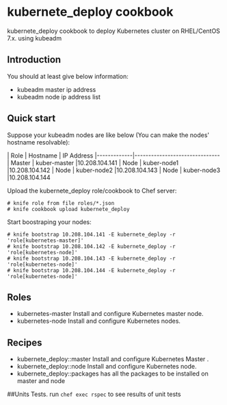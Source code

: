 # kubernete_deploy cookbook

kubernete_deploy cookbook to deploy Kubernetes cluster on RHEL/CentOS 7.x. using kubeadm

## Introduction

You should at least give below information:

* kubeadm master ip address
* kubeadm node ip address list


## Quick start

Suppose your kubeadm nodes are like below (You can make the nodes' hostname resolvable):

| Role        | Hostname      | IP Address 
|-------------|-------------------------------
| Master      | kuber-master  |10.208.104.141 
| Node        | kuber-node1   |10.208.104.142 
| Node        | kuber-node2   |10.208.104.143 
| Node        | kuber-node3   |10.208.104.144 

Upload the kubernete_deploy role/cookbook to Chef server:

```
# knife role from file roles/*.json
# knife cookbook upload kubernete_deploy
```

Start boostraping your nodes:

```
# knife bootstrap 10.208.104.141 -E kubernete_deploy -r 'role[kubernetes-master]'
# knife bootstrap 10.208.104.142 -E kubernete_deploy -r 'role[kubernetes-node]'
# knife bootstrap 10.208.104.143 -E kubernete_deploy -r 'role[kubernetes-node]'
# knife bootstrap 10.208.104.144 -E kubernete_deploy -r 'role[kubernetes-node]'
```

## Roles
* kubernetes-master Install and configure Kubernetes master node.
* kubernetes-node Install and configure Kubernetes nodes.

## Recipes
* kubernete_deploy::master  Install and configure Kubernetes Master .
* kubernete_deploy::node  Install and configure Kubernetes node.
* kubernete_deploy::packages  has all the packages to be installed on master and node

##Units Tests.
run `chef exec rspec` to see results of unit tests

